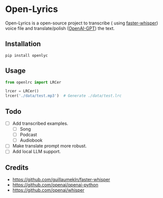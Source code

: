 # Open-Lyrics

Open-Lyrics is a open-source project to transcribe (
using [faster-whisper](https://github.com/guillaumekln/faster-whisper)) voice file and
translate/polish ([OpenAI-GPT](https://github.com/openai/openai-python)) the text.

## Installation

```shell
pip install openlyc
```

## Usage

```python
from openlrc import LRCer

lrcer = LRCer()
lrcer('./data/test.mp3')  # Generate ./data/test.lrc
```

## Todo

- [ ] Add transcribed examples.
    - [ ] Song
    - [ ] Podcast
    - [ ] Audiobook
- [ ] Make translate prompt more robust.
- [ ] Add local LLM support.

## Credits

- https://github.com/guillaumekln/faster-whisper
- https://github.com/openai/openai-python
- https://github.com/openai/whisper